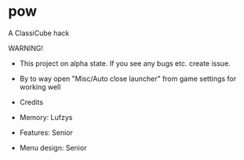 # pow
A ClassiCube hack

WARNING!

- This project on alpha state. If you see any bugs etc. create issue.
- By to way open "Misc/Auto close launcher" from game settings for working well

- Credits 

- Memory: Lufzys
- Features: Senior
- Menu design: Senior
